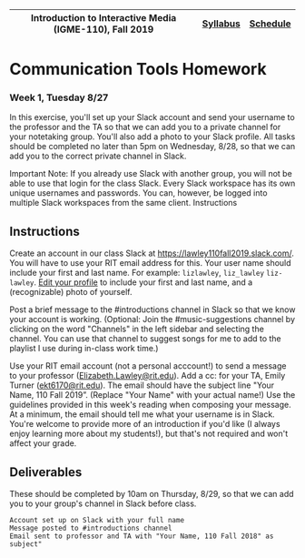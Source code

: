 |  Introduction to Interactive Media (IGME-110), Fall 2019 | [Syllabus](http://lawleyfall2019.github.io/index.html) | [Schedule](http://lawleyfall2019.github.io/schedule.html) |
|----|----|----|

# Communication Tools Homework

### Week 1, Tuesday 8/27

In this exercise, you'll set up your Slack account and send your username to the professor and the TA so that we can add you to a private channel for your notetaking group. You'll also add a photo to your Slack profile. All tasks should be completed no later than 5pm on Wednesday, 8/28, so that we can add you to the correct private channel in Slack.

Important Note: If you already use Slack with another group, you will not be able to use that login for the class Slack. Every Slack workspace has its own unique usernames and passwords. You can, however, be logged into multiple Slack workspaces from the same client.
Instructions

## Instructions
Create an account in our class Slack at https://lawley110fall2019.slack.com/. You will have to use your RIT email address for this. Your user name should include your first and last name. For example: `lizlawley`, `liz_lawley` `liz-lawley`. [Edit your profile](https://get.slack.help/hc/en-us/articles/204092246-Edit-your-profile) to include your first and last name, and a (recognizable) photo of yourself.

Post a brief message to the #introductions channel in Slack so that we know your account is working. (Optional: Join the #music-suggestions channel by clicking on the word "Channels" in the left sidebar and selecting the channel. You can use that channel to suggest songs for me to add to the playlist I use during in-class work time.)

Use your RIT email account (not a personal acccount!) to send a message to your professor (Elizabeth.Lawley@rit.edu). Add a cc: for your TA, Emily Turner (ekt6170@rit.edu). The email should have the subject line "Your Name, 110 Fall 2019”. (Replace "Your Name" with your actual name!) Use the guidelines provided in this week's reading when composing your message. At a minimum, the email should tell me what your username is in Slack. You're welcome to provide more of an introduction if you'd like (I always enjoy learning more about my students!), but that's not required and won't affect your grade.

## Deliverables

These should be completed by 10am on Thursday, 8/29, so that we can add you to your group's channel in Slack before class.

    Account set up on Slack with your full name
    Message posted to #introductions channel
    Email sent to professor and TA with "Your Name, 110 Fall 2018" as subject"

